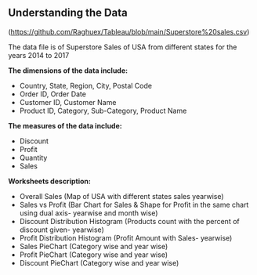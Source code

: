 ## Understanding the Data

(https://github.com/Raghuex/Tableau/blob/main/Superstore%20sales.csv)

The data file is of Superstore Sales of USA from different states for the years 2014 to 2017

**The dimensions of the data include:**
- Country, State, Region, City, Postal Code
- Order ID, Order Date
- Customer ID, Customer Name
- Product ID, Category, Sub-Category, Product Name

**The measures of the data include:**
- Discount
- Profit
- Quantity
- Sales

**Worksheets description:**
- Overall Sales (Map of USA with different states sales yearwise)
- Sales vs Profit (Bar Chart for Sales & Shape for Profit in the same chart using dual axis- yearwise and month wise)
- Discount Distribution Histogram (Products count with the percent of discount given- yearwise)
- Profit Distribution Histogram (Profit Amount with Sales- yearwise)
- Sales PieChart (Category wise and year wise)
- Profit PieChart (Category wise and year wise)
- Discount PieChart (Category wise and year wise)





